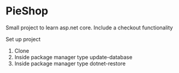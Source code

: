 # PieShop
Small project to learn asp.net core. Include a checkout functionality

Set up project

1. Clone
2. Inside package manager type update-database
3. Inside package manager type dotnet-restore

